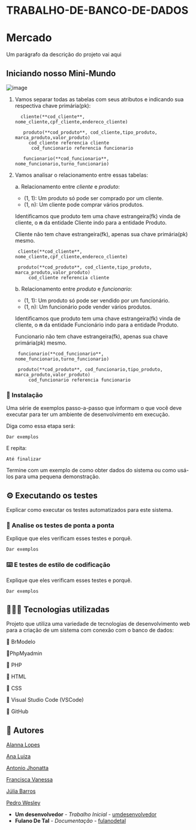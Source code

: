 # TRABALHO-DE-BANCO-DE-DADOS
# Mercado 

Um parágrafo da descrição do projeto vai aqui

## Iniciando nosso Mini-Mundo
![image](https://github.com/vanessamarinh0/TRABALHO-DE-BANCO-DE-DADOS/assets/111614156/34771733-a8f0-4130-8ffb-fd8988b34d18)


1. Vamos separar todas as tabelas com seus atributos e indicando sua respectiva chave primária(pk):
   
         cliente(**cod_cliente**, nome_cliente,cpf_cliente,endereco_cliente)

          produto(**cod_produto**, cod_cliente,tipo_produto, marca_produto,valor_produto)
            cod_cliente referencia cliente
             cod_funcionario referencia funcionario

          funcionario(**cod_funcionario**, nome_funcionario,turno_funcionario)
   
3. Vamos analisar o relacionamento entre essas tabelas:

    a. Relacionamento entre *cliente* e *produto*:
     - (1, 1): Um produto só pode ser comprado por um cliente.
	  - (1, n): Um cliente pode comprar vários produtos. 	
		
  	Identificamos que produto tem uma chave estrangeira(fk) vinda de cliente, o **n** da entidade Cliente indo para a entidade Produto.

    Cliente não tem chave estrangeira(fk), apenas sua chave primária(pk) mesmo.

        cliente(**cod_cliente**, nome_cliente,cpf_cliente,endereco_cliente)

        produto(**cod_produto**, cod_cliente,tipo_produto, marca_produto,valor_produto)
            cod_cliente referencia cliente
   
      b. Relacionamento entre *produto* e *funcionario*:
      - (1, 1): Um produto só pode ser vendido por um funcionário.
	  - (1, n): Um funcionário pode vender vários produtos.
  
     Identificamos que produto tem uma chave estrangeira(fk) vinda de cliente, o **n** da entidade Funcionário indo para a entidade Produto.

    Funcionario não tem chave estrangeira(fk), apenas sua chave primária(pk) mesmo.

        funcionario(**cod_funcionario**, nome_funcionario,turno_funcionario)

        produto(**cod_produto**, cod_funcionario,tipo_produto, marca_produto,valor_produto)
            cod_funcionario referencia funcionario

      
   
### 🔧 Instalação

Uma série de exemplos passo-a-passo que informam o que você deve executar para ter um ambiente de desenvolvimento em execução.

Diga como essa etapa será:

```
Dar exemplos
```

E repita:

```
Até finalizar
```

Termine com um exemplo de como obter dados do sistema ou como usá-los para uma pequena demonstração.

## ⚙️ Executando os testes

Explicar como executar os testes automatizados para este sistema.

### 🔩 Analise os testes de ponta a ponta

Explique que eles verificam esses testes e porquê.

```
Dar exemplos
```

### ⌨️ E testes de estilo de codificação

Explique que eles verificam esses testes e porquê.

```
Dar exemplos
```

## 👩🏻‍💻 Tecnologias utilizadas
Projeto que utiliza uma variedade de tecnologias de desenvolvimento web para a criação de um sistema com conexão com o banco de dados:

📍 BrModelo

📍PhpMyadmin

📍 PHP

📍 HTML

📍 CSS

📍 Visual Studio Code (VSCode)

📍 GitHub

## 👥 Autores
[Alanna Lopes]()

[Ana Luiza]()

[Antonio Jhonatta](https://github.com/Jhonatta-oliveira)

[Francisca Vanessa](https://github.com/vanessamarinh0)

[Júlia Barros](https://github.com/Juliabarros-info)

[Pedro Wesley](https://github.com/byID887766pedro)


* **Um desenvolvedor** - *Trabalho Inicial* - [umdesenvolvedor](https://github.com/linkParaPerfil)
* **Fulano De Tal** - *Documentação* - [fulanodetal](https://github.com/linkParaPerfil)
